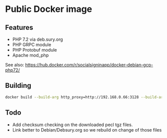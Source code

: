 # Public Docker image

## Features 

 * PHP 7.2 via deb.sury.org
 * PHP GRPC module
 * PHP Protobuf module
 * Apache mod\_php
 
See also: https://hub.docker.com/r/socialsigninapp/docker-debian-gcp-php72/

## Building

```bash
docker build --build-arg http_proxy=http://192.168.0.66:3128 --build-arg https_proxy=http://192.168.0.66:3128 .
```

## Todo

 * Add checksum checking on the downloaded pecl tgz files.
 * Link better to Debian/Debsury.org so we rebuild on change of those files
